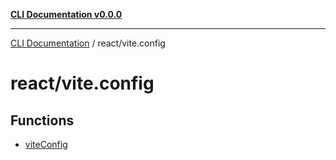 [**CLI Documentation v0.0.0**](../../README.md)

***

[CLI Documentation](../../modules.md) / react/vite.config

# react/vite.config

## Functions

- [viteConfig](functions/viteConfig.md)
